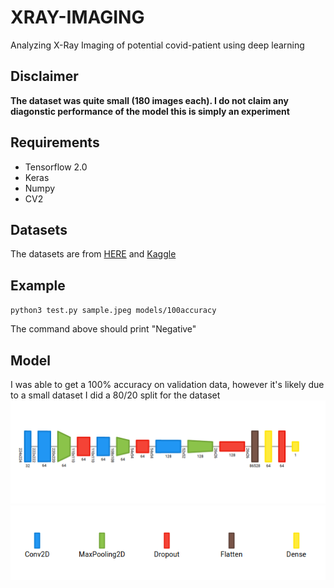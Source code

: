 # XRAY-IMAGING
Analyzing X-Ray Imaging of potential covid-patient using deep learning


## Disclaimer
**The dataset was quite small (180 images each). I do not claim any diagonstic performance of the model this is simply an experiment**

## Requirements
* Tensorflow 2.0
* Keras
* Numpy 
* CV2

## Datasets
The datasets are from [HERE](https://github.com/ieee8023/covid-chestxray-dataset/blob/master/README.md) and [Kaggle](https://www.kaggle.com/paultimothymooney/chest-xray-pneumonia)

## Example

<code>python3 test.py sample.jpeg models/100accuracy</code>

The command above should print "Negative"

## Model
I was able to get a 100% accuracy on validation data, however it's likely due to a small dataset I did a 80/20 split for the dataset
![Architecture](https://github.com/du00d/XRAY-IMAGING/blob/master/img/architecture.png)
![alias](https://github.com/du00d/XRAY-IMAGING/blob/master/img/alias.png)
